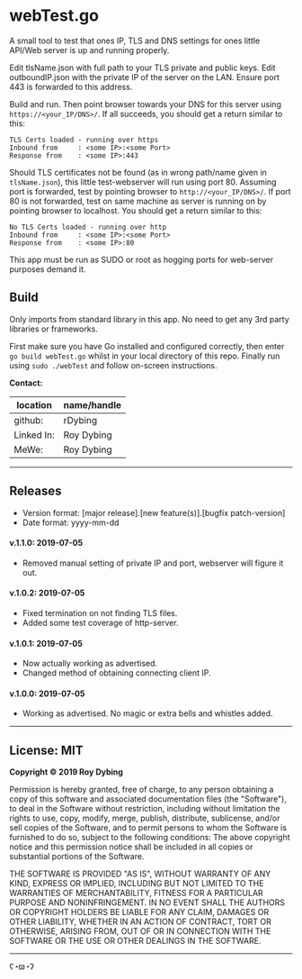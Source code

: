 # webTest.go

A small tool to test that ones IP, TLS and DNS settings for ones little API/Web server is up and running properly. 

Edit tlsName.json with full path to your TLS private and public keys. Edit outboundIP.json with the private IP of the server on the LAN. Ensure port 443 is forwarded to this address.

Build and run. Then point browser towards your DNS for this server using `https://<your_IP/DNS>/`. If all succeeds, you should get a return similar to this:

```
TLS Certs loaded - running over https
Inbound from     : <some IP>:<some Port>
Response from    : <some IP>:443
```

Should TLS certificates not be found (as in wrong path/name given in `tlsName.json`), this little test-webserver will run using port 80. Assuming port is forwarded, test by pointing browser to `http://<your_IP/DNS>/`. If port 80 is not forwarded, test on same machine as server is running on by pointing browser to localhost. You should get a return similar to this:

```
No TLS Certs loaded - running over http
Inbound from     : <some IP>:<some Port>
Response from    : <some IP>:80
```

This app must be run as SUDO or root as hogging ports for web-server purposes demand it.

## Build

Only imports from standard library in this app. No need to get any 3rd party libraries or frameworks.

First make sure you have Go installed and configured correctly, then enter `go build webTest.go` whilst in your local directory of this repo. Finally run using `sudo ./webTest` and follow on-screen instructions.

**Contact:**

location   | name/handle
-----------|---------
github:    | rDybing
Linked In: | Roy Dybing
MeWe:      | Roy Dybing

---

## Releases

- Version format: [major release].[new feature(s)].[bugfix patch-version]
- Date format: yyyy-mm-dd

#### v.1.1.0: 2019-07-05
- Removed manual setting of private IP and port, webserver will figure it out.

#### v.1.0.2: 2019-07-05
- Fixed termination on not finding TLS files.
- Added some test coverage of http-server.

#### v.1.0.1: 2019-07-05
- Now actually working as advertised.
- Changed method of obtaining connecting client IP.

#### v.1.0.0: 2019-07-05
- Working as advertised. No magic or extra bells and whistles added.

---

## License: MIT

**Copyright © 2019 Roy Dybing** 

Permission is hereby granted, free of charge, to any person obtaining a copy of this software and associated documentation files (the "Software"), to deal in the Software without restriction, including without limitation the rights to use, copy, modify, merge, publish, distribute, sublicense, and/or sell copies of the Software, and to permit persons to whom the Software is furnished to do so, subject to the following conditions: The above copyright notice and this permission notice shall be included in all copies or substantial portions of the Software.

THE SOFTWARE IS PROVIDED "AS IS", WITHOUT WARRANTY OF ANY KIND, EXPRESS OR IMPLIED, INCLUDING BUT NOT LIMITED TO THE WARRANTIES OF MERCHANTABILITY, FITNESS FOR A PARTICULAR PURPOSE AND NONINFRINGEMENT. IN NO EVENT SHALL THE AUTHORS OR COPYRIGHT HOLDERS BE LIABLE FOR ANY CLAIM, DAMAGES OR OTHER LIABILITY, WHETHER IN AN ACTION OF CONTRACT, TORT OR OTHERWISE, ARISING FROM, OUT OF OR IN CONNECTION WITH THE SOFTWARE OR THE USE OR OTHER DEALINGS IN THE SOFTWARE.

---

ʕ◔ϖ◔ʔ
